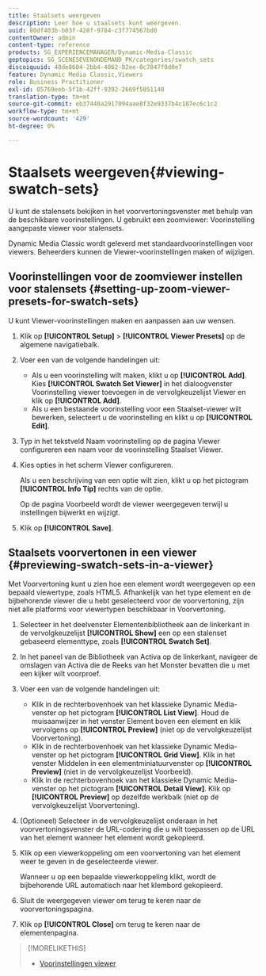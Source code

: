```yaml
---
title: Staalsets weergeven
description: Leer hoe u staalsets kunt weergeven.
uuid: 80df403b-b03f-428f-9784-c3f774567bd0
contentOwner: admin
content-type: reference
products: SG_EXPERIENCEMANAGER/Dynamic-Media-Classic
geptopics: SG_SCENESEVENONDEMAND_PK/categories/swatch_sets
discoiquuid: 48de8604-2bb4-4862-82ee-0c7847f0d0e7
feature: Dynamic Media Classic,Viewers
role: Business Practitioner
exl-id: 05769eeb-5f1b-42ff-9392-2669f5051140
translation-type: tm+mt
source-git-commit: eb37440a2917094aae8f32e9337b4c187ec6c1c2
workflow-type: tm+mt
source-wordcount: '429'
ht-degree: 0%

---
```


# Staalsets weergeven{#viewing-swatch-sets}

U kunt de stalensets bekijken in het voorvertoningsvenster met behulp van de beschikbare voorinstellingen. U gebruikt een zoomviewer: Voorinstelling aangepaste viewer voor stalensets.

Dynamic Media Classic wordt geleverd met standaardvoorinstellingen voor viewers. Beheerders kunnen de Viewer-voorinstellingen maken of wijzigen.

## Voorinstellingen voor de zoomviewer instellen voor stalensets {#setting-up-zoom-viewer-presets-for-swatch-sets}

U kunt Viewer-voorinstellingen maken en aanpassen aan uw wensen.

1. Klik op **[!UICONTROL Setup]** > **[!UICONTROL Viewer Presets]** op de algemene navigatiebalk.
1. Voer een van de volgende handelingen uit:

   * Als u een voorinstelling wilt maken, klikt u op **[!UICONTROL Add]**. Kies **[!UICONTROL Swatch Set Viewer]** in het dialoogvenster Voorinstelling viewer toevoegen in de vervolgkeuzelijst Viewer en klik op **[!UICONTROL Add]**.
   * Als u een bestaande voorinstelling voor een Staalset-viewer wilt bewerken, selecteert u de voorinstelling en klikt u op **[!UICONTROL Edit]**.

1. Typ in het tekstveld Naam voorinstelling op de pagina Viewer configureren een naam voor de voorinstelling Staalset Viewer.
1. Kies opties in het scherm Viewer configureren.

   Als u een beschrijving van een optie wilt zien, klikt u op het pictogram **[!UICONTROL Info Tip]** rechts van de optie.

   Op de pagina Voorbeeld wordt de viewer weergegeven terwijl u instellingen bijwerkt en wijzigt.

1. Klik op **[!UICONTROL Save]**.

## Staalsets voorvertonen in een viewer {#previewing-swatch-sets-in-a-viewer}

Met Voorvertoning kunt u zien hoe een element wordt weergegeven op een bepaald viewertype, zoals HTML5. Afhankelijk van het type element en de bijbehorende viewer die u hebt geselecteerd voor de voorvertoning, zijn niet alle platforms voor viewertypen beschikbaar in Voorvertoning.

1. Selecteer in het deelvenster Elementenbibliotheek aan de linkerkant in de vervolgkeuzelijst **[!UICONTROL Show]** een op een stalenset gebaseerd elementtype, zoals **[!UICONTROL Swatch Set]**.
1. In het paneel van de Bibliotheek van Activa op de linkerkant, navigeer de omslagen van Activa die de Reeks van het Monster bevatten die u met een kijker wilt voorproef.
1. Voer een van de volgende handelingen uit:

   * Klik in de rechterbovenhoek van het klassieke Dynamic Media-venster op het pictogram **[!UICONTROL List View]**. Houd de muisaanwijzer in het venster Element boven een element en klik vervolgens op **[!UICONTROL Preview]** (niet op de vervolgkeuzelijst Voorvertoning).
   * Klik in de rechterbovenhoek van het klassieke Dynamic Media-venster op het pictogram **[!UICONTROL Grid View]**. Klik in het venster Middelen in een elementminiatuurvenster op **[!UICONTROL Preview]** (niet in de vervolgkeuzelijst Voorbeeld).
   * Klik in de rechterbovenhoek van het klassieke Dynamic Media-venster op het pictogram **[!UICONTROL Detail View]**. Klik op **[!UICONTROL Preview]** op dezelfde werkbalk (niet op de vervolgkeuzelijst Voorvertoning).

1. (Optioneel) Selecteer in de vervolgkeuzelijst onderaan in het voorvertoningsvenster de URL-codering die u wilt toepassen op de URL van het element wanneer het element wordt gekopieerd.
1. Klik op een viewerkoppeling om een voorvertoning van het element weer te geven in de geselecteerde viewer.

   Wanneer u op een bepaalde viewerkoppeling klikt, wordt de bijbehorende URL automatisch naar het klembord gekopieerd.

1. Sluit de weergegeven viewer om terug te keren naar de voorvertoningspagina.
1. Klik op **[!UICONTROL Close]** om terug te keren naar de elementenpagina.

>[!MORELIKETHIS]
>
>* [Voorinstellingen viewer](application-setup.md#viewer_presets)

